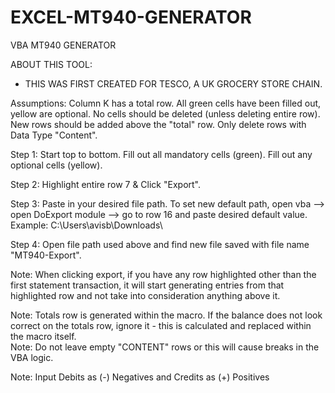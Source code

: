 # EXCEL-MT940-GENERATOR
VBA MT940 GENERATOR

ABOUT THIS TOOL:
- THIS WAS FIRST CREATED FOR TESCO, A UK GROCERY STORE CHAIN. 

Assumptions:
Column K has a total row. All green cells have been filled out, yellow are optional. No cells should be deleted (unless deleting entire row). New rows should be added above the "total" row. Only delete rows with Data Type "Content". 																														
																		
Step 1:	Start top to bottom. Fill out all mandatory cells (green). Fill out any optional cells (yellow).

Step 2:	Highlight entire row 7 & Click "Export".																																	

Step 3:	Paste in your desired file path. To set new default path, open vba --> open DoExport module --> go to row 16 and paste desired default value. 	
Example: C:\Users\avisb\Downloads\ 																		

Step 4:	Open file path used above and find new file saved with file name "MT940-Export". 																	
																		
Note: 	When clicking export, if you have any row highlighted other than the first statement transaction, it will start generating entries from that highlighted row and not take into consideration anything above it.  

Note: 	Totals row is generated within the macro. If the balance does not look correct on the totals row, ignore it - this is calculated and replaced within the macro itself. 																																		
Note: 	Do not leave empty "CONTENT" rows or this will cause breaks in the VBA logic.																																	

Note: 	Input Debits as (-) Negatives and Credits as (+) Positives 																	
